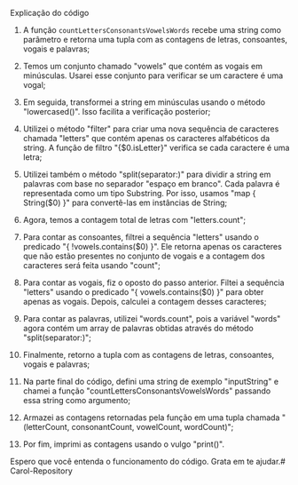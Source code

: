 Explicação do código

1. A função `countLettersConsonantsVowelsWords` recebe uma string como parâmetro e retorna uma tupla com as contagens de letras, consoantes, vogais e palavras;

2. Temos um conjunto chamado "vowels" que contém as vogais em minúsculas. Usarei esse conjunto para verificar se um caractere é uma vogal;

3. Em seguida, transformei a string em minúsculas usando o método "lowercased()". Isso facilita a verificação posterior;

4. Utilizei o método "filter" para criar uma nova sequência de caracteres chamada "letters" que contém apenas os caracteres alfabéticos da string. A função de filtro "{$0.isLetter}" verifica se cada caractere é uma letra;

5. Utilizei também o método "split(separator:)" para dividir a string em palavras com base no separador "espaço em branco". Cada palavra é representada como um tipo Substring. Por isso, usamos "map { String($0) }" para convertê-las em instâncias de String;

6. Agora, temos a contagem total de letras com "letters.count";

7. Para contar as consoantes, filtrei a sequência "letters" usando o predicado "{ !vowels.contains($0) }". Ele retorna apenas os caracteres que não estão presentes no conjunto de vogais e a contagem dos caracteres será feita usando "count";

8. Para contar as vogais, fiz o oposto do passo anterior. Filtei a sequência "letters" usando o predicado "{ vowels.contains($0) }" para obter apenas as vogais. Depois, calculei a contagem desses caracteres;

9. Para contar as palavras, utilizei "words.count", pois a variável "words" agora contém um array de palavras obtidas através do método "split(separator:)";

10. Finalmente, retorno a tupla com as contagens de letras, consoantes, vogais e palavras;

11. Na parte final do código, defini uma string de exemplo "inputString" e chamei a função "countLettersConsonantsVowelsWords" passando essa string como argumento;

12. Armazei as contagens retornadas pela função em uma tupla chamada "(letterCount, consonantCount, vowelCount, wordCount)";

13. Por fim, imprimi as contagens usando o vulgo "print()".

Espero que você entenda o funcionamento do código. Grata em te ajudar.#   C a r o l - R e p o s i t o r y  
 